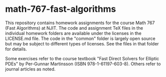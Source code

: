# math-767-fast-algorithms

This repository contains homework assignments for the
course Math 767 (Fast Algorithms) at NJIT.
The code and assignment TeX files in the individual
homework folders are available under the licenses in
the LICENSE.md file.
The code in the "common" folder is largely open
source but may be subject to different types of
licenses. See the files in that folder for
details.

Some exercises refer to the course textbook "Fast Direct Solvers 
for Elliptic PDEs" by Per-Gunnar Martinsson (ISBN
978-1-61197-603-8). Others refer to journal articles
as noted.